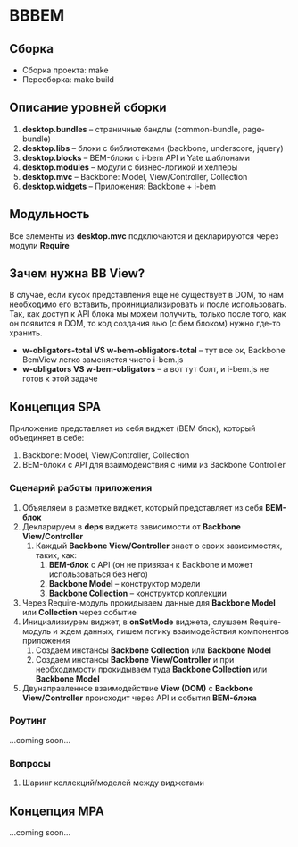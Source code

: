 # BBBEM

## Сборка
- Сборка проекта: make
- Пересборка: make build

## Описание уровней сборки
1. **desktop.bundles** – страничные бандлы (common-bundle, page-bundle)
1. **desktop.libs** – блоки с библиотеками (backbone, underscore, jquery)
1. **desktop.blocks** – BEM-блоки с i-bem API и Yate шаблонами
1. **desktop.modules** – модули с бизнес-логикой и хелперы
1. **desktop.mvc** – Backbone: Model, View/Controller, Collection
1. **desktop.widgets** – Приложения: Backbone + i-bem

## Модульность
Все элементы из **desktop.mvc** подключаются и декларируются через модули **Require**

## Зачем нужна BB View?
В случае, если кусок представления еще не существует в DOM, то нам необходимо его вставить, проинициализировать и после использовать.
Так, как доступ к API блока мы можем получить, только после того, как он появится в DOM, то код создания вью (с бем блоком) нужно где-то хранить.

- **w-obligators-total VS w-bem-obligators-total** – тут все ок, Backbone BemView легко заменяется чисто i-bem.js
- **w-obligators VS w-bem-obligators** – а вот тут болт, и i-bem.js не готов к этой задаче

## Концепция SPA
Приложение представляет из себя виджет (BEM блок), который объединяет в себе:

1. Backbone: Model, View/Controller, Collection
1. BEM-блоки с API для взаимодействия с ними из Backbone Controller

### Сценарий работы приложения
1. Объявляем в разметке виджет, который представляет из себя **BEM-блок**
1. Декларируем в **deps** виджета зависимости от **Backbone View/Controller**
    1. Каждый **Backbone View/Controller** знает о своих зависимостях, таких, как:
        1. **BEM-блок** c API (он не привязан к Backbone и может использоваться без него)
        1. **Backbone Model** – конструктор модели
        1. **Backbone Collection** – конструктор коллекции
1. Через Require-модуль прокидываем данные для **Backbone Model** или **Collection** через событие
1. Инициализиурем виджет, в **onSetMode** виджета, слушаем Require-модуль и ждем данных, пишем логику взаимодействия компонентов приложения
    1. Создаем инстансы **Backbone Collection** или **Backbone Model**
    1. Создаем инстансы **Backbone View/Controller** и при необходимости прокидываем туда **Backbone Collection** или **Backbone Model**
1. Двунаправленное взаимодействие **View (DOM)** с **Backbone View/Controller** происходит через API и события **BEM-блока**

### Роутинг
...coming soon...

### Вопросы
1. Шаринг коллекций/моделей между виджетами

## Концепция MPA
...coming soon...
